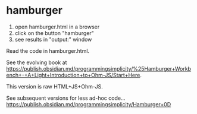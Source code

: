 # hamburger

1. open hamburger.html in a browser
2. click on the button "hamburger"
3. see results in "output:" window

Read the code in hamburger.html.

See the evolving book at https://publish.obsidian.md/programmingsimplicity/%25Hamburger+Workbench+-+A+Light+Introduction+to+Ohm-JS/Start+Here.

This version is raw HTML+JS+Ohm-JS.

See subsequent versions for less ad-hoc code... https://publish.obsidian.md/programmingsimplicity/Hamburger+0D
